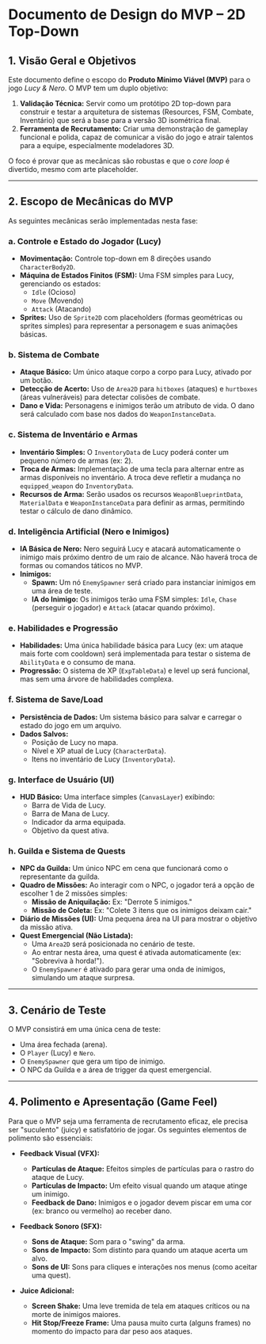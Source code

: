 # Documento de Design do MVP – 2D Top-Down

## 1. Visão Geral e Objetivos

Este documento define o escopo do **Produto Mínimo Viável (MVP)** para o jogo *Lucy & Nero*. O MVP tem um duplo objetivo:

1.  **Validação Técnica:** Servir como um protótipo 2D top-down para construir e testar a arquitetura de sistemas (Resources, FSM, Combate, Inventário) que será a base para a versão 3D isométrica final.
2.  **Ferramenta de Recrutamento:** Criar uma demonstração de gameplay funcional e polida, capaz de comunicar a visão do jogo e atrair talentos para a equipe, especialmente modeladores 3D.

O foco é provar que as mecânicas são robustas e que o *core loop* é divertido, mesmo com arte placeholder.

---

## 2. Escopo de Mecânicas do MVP

As seguintes mecânicas serão implementadas nesta fase:

### a. Controle e Estado do Jogador (Lucy)
- **Movimentação:** Controle top-down em 8 direções usando `CharacterBody2D`.
- **Máquina de Estados Finitos (FSM):** Uma FSM simples para Lucy, gerenciando os estados:
    - `Idle` (Ocioso)
    - `Move` (Movendo)
    - `Attack` (Atacando)
- **Sprites:** Uso de `Sprite2D` com placeholders (formas geométricas ou sprites simples) para representar a personagem e suas animações básicas.

### b. Sistema de Combate
- **Ataque Básico:** Um único ataque corpo a corpo para Lucy, ativado por um botão.
- **Detecção de Acerto:** Uso de `Area2D` para `hitboxes` (ataques) e `hurtboxes` (áreas vulneráveis) para detectar colisões de combate.
- **Dano e Vida:** Personagens e inimigos terão um atributo de vida. O dano será calculado com base nos dados do `WeaponInstanceData`.

### c. Sistema de Inventário e Armas
- **Inventário Simples:** O `InventoryData` de Lucy poderá conter um pequeno número de armas (ex: 2).
- **Troca de Armas:** Implementação de uma tecla para alternar entre as armas disponíveis no inventário. A troca deve refletir a mudança no `equipped_weapon` do `InventoryData`.
- **Recursos de Arma:** Serão usados os recursos `WeaponBlueprintData`, `MaterialData` e `WeaponInstanceData` para definir as armas, permitindo testar o cálculo de dano dinâmico.

### d. Inteligência Artificial (Nero e Inimigos)
- **IA Básica de Nero:** Nero seguirá Lucy e atacará automaticamente o inimigo mais próximo dentro de um raio de alcance. Não haverá troca de formas ou comandos táticos no MVP.
- **Inimigos:**
    - **Spawn:** Um nó `EnemySpawner` será criado para instanciar inimigos em uma área de teste.
    - **IA do Inimigo:** Os inimigos terão uma FSM simples: `Idle`, `Chase` (perseguir o jogador) e `Attack` (atacar quando próximo).

### e. Habilidades e Progressão
- **Habilidades:** Uma única habilidade básica para Lucy (ex: um ataque mais forte com cooldown) será implementada para testar o sistema de `AbilityData` e o consumo de mana.
- **Progressão:** O sistema de XP (`ExpTableData`) e level up será funcional, mas sem uma árvore de habilidades complexa.

### f. Sistema de Save/Load
- **Persistência de Dados:** Um sistema básico para salvar e carregar o estado do jogo em um arquivo.
- **Dados Salvos:**
    - Posição de Lucy no mapa.
    - Nível e XP atual de Lucy (`CharacterData`).
    - Itens no inventário de Lucy (`InventoryData`).

### g. Interface de Usuário (UI)
- **HUD Básico:** Uma interface simples (`CanvasLayer`) exibindo:
    - Barra de Vida de Lucy.
    - Barra de Mana de Lucy.
    - Indicador da arma equipada.
    - Objetivo da quest ativa.

### h. Guilda e Sistema de Quests
- **NPC da Guilda:** Um único NPC em cena que funcionará como o representante da guilda.
- **Quadro de Missões:** Ao interagir com o NPC, o jogador terá a opção de escolher 1 de 2 missões simples:
    - **Missão de Aniquilação:** Ex: "Derrote 5 inimigos."
    - **Missão de Coleta:** Ex: "Colete 3 itens que os inimigos deixam cair."
- **Diário de Missões (UI):** Uma pequena área na UI para mostrar o objetivo da missão ativa.
- **Quest Emergencial (Não Listada):**
    - Uma `Area2D` será posicionada no cenário de teste.
    - Ao entrar nesta área, uma quest é ativada automaticamente (ex: "Sobreviva à horda!").
    - O `EnemySpawner` é ativado para gerar uma onda de inimigos, simulando um ataque surpresa.

---

## 3. Cenário de Teste

O MVP consistirá em uma única cena de teste:
- Uma área fechada (arena).
- O `Player` (Lucy) e `Nero`.
- O `EnemySpawner` que gera um tipo de inimigo.
- O NPC da Guilda e a área de trigger da quest emergencial.

---

## 4. Polimento e Apresentação (Game Feel)

Para que o MVP seja uma ferramenta de recrutamento eficaz, ele precisa ser "suculento" (juicy) e satisfatório de jogar. Os seguintes elementos de polimento são essenciais:

- **Feedback Visual (VFX):**
    - **Partículas de Ataque:** Efeitos simples de partículas para o rastro do ataque de Lucy.
    - **Partículas de Impacto:** Um efeito visual quando um ataque atinge um inimigo.
    - **Feedback de Dano:** Inimigos e o jogador devem piscar em uma cor (ex: branco ou vermelho) ao receber dano.

- **Feedback Sonoro (SFX):**
    - **Sons de Ataque:** Som para o "swing" da arma.
    - **Sons de Impacto:** Som distinto para quando um ataque acerta um alvo.
    - **Sons de UI:** Sons para cliques e interações nos menus (como aceitar uma quest).

- **Juice Adicional:**
    - **Screen Shake:** Uma leve tremida de tela em ataques críticos ou na morte de inimigos maiores.
    - **Hit Stop/Freeze Frame:** Uma pausa muito curta (alguns frames) no momento do impacto para dar peso aos ataques.
